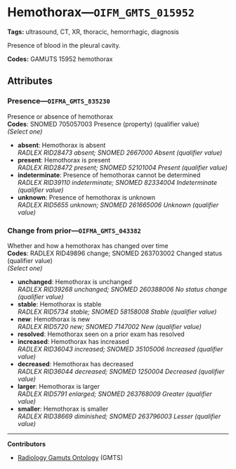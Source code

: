 # Hemothorax—`OIFM_GMTS_015952`

**Tags:** ultrasound, CT, XR, thoracic, hemorrhagic, diagnosis

Presence of blood in the pleural cavity.

**Codes:** GAMUTS 15952 hemothorax

## Attributes

### Presence—`OIFMA_GMTS_835230`

Presence or absence of hemothorax  
**Codes**: SNOMED 705057003 Presence (property) (qualifier value)  
*(Select one)*

- **absent**: Hemothorax is absent  
_RADLEX RID28473 absent; SNOMED 2667000 Absent (qualifier value)_
- **present**: Hemothorax is present  
_RADLEX RID28472 present; SNOMED 52101004 Present (qualifier value)_
- **indeterminate**: Presence of hemothorax cannot be determined  
_RADLEX RID39110 indeterminate; SNOMED 82334004 Indeterminate (qualifier value)_
- **unknown**: Presence of hemothorax is unknown  
_RADLEX RID5655 unknown; SNOMED 261665006 Unknown (qualifier value)_

### Change from prior—`OIFMA_GMTS_043382`

Whether and how a hemothorax has changed over time  
**Codes**: RADLEX RID49896 change; SNOMED 263703002 Changed status (qualifier value)  
*(Select one)*

- **unchanged**: Hemothorax is unchanged  
_RADLEX RID39268 unchanged; SNOMED 260388006 No status change (qualifier value)_
- **stable**: Hemothorax is stable  
_RADLEX RID5734 stable; SNOMED 58158008 Stable (qualifier value)_
- **new**: Hemothorax is new  
_RADLEX RID5720 new; SNOMED 7147002 New (qualifier value)_
- **resolved**: Hemothorax seen on a prior exam has resolved  
- **increased**: Hemothorax has increased  
_RADLEX RID36043 increased; SNOMED 35105006 Increased (qualifier value)_
- **decreased**: Hemothorax has decreased  
_RADLEX RID36044 decreased; SNOMED 1250004 Decreased (qualifier value)_
- **larger**: Hemothorax is larger  
_RADLEX RID5791 enlarged; SNOMED 263768009 Greater (qualifier value)_
- **smaller**: Hemothorax is smaller  
_RADLEX RID38669 diminished; SNOMED 263796003 Lesser (qualifier value)_

---

**Contributors**

- [Radiology Gamuts Ontology](https://gamuts.net/) (GMTS)